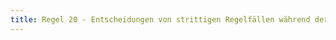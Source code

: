 ```yaml
---
title: Regel 20 - Entscheidungen von strittigen Regelfällen während der Runde; Regelentscheidungen durch den Referee und die Spielleitung
---
```


